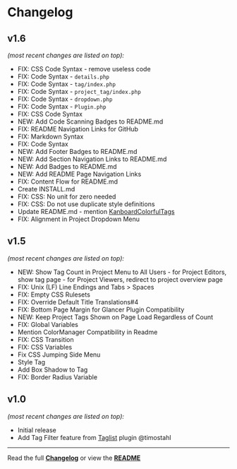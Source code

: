 # Changelog


## v1.6

_(most recent changes are listed on top):_
- FIX: CSS Code Syntax - remove useless code
- FIX: Code Syntax - `details.php`
- FIX: Code Syntax - `tag/index.php`
- FIX: Code Syntax - `project_tag/index.php`
- FIX: Code Syntax - `dropdown.php`
- FIX: Code Syntax - `Plugin.php`
- FIX: CSS Code Syntax
- NEW: Add Code Scanning Badges to README.md
- FIX: README Navigation Links for GitHub
- FIX: Markdown Syntax
- FIX: Code Syntax
- NEW: Add Footer Badges to README.md
- NEW: Add Section Navigation Links to README.md
- NEW: Add Badges to README.md
- NEW: Add README Page Navigation Links
- FIX: Content Flow for README.md
- Create INSTALL.md
- FIX: CSS: No unit for zero needed
- FIX: CSS: Do not use duplicate style definitions
- Update README.md - mention [KanboardColorfulTags](https://github.com/ThomasTJdev/KanboardColorfulTags/issues/1)
- FIX: Alignment in Project Dropdown Menu


## v1.5

_(most recent changes are listed on top):_
- NEW: Show Tag Count in Project Menu to All Users - for Project Editors, show tag page - for Project Viewers, redirect to project overview page
- FIX: Unix (LF) Line Endings and Tabs > Spaces
- FIX: Empty CSS Rulesets
- FIX: Override Default Title Translations#4
- FIX: Bottom Page Margin for Glancer Plugin Compatibility
- NEW: Keep Project Tags Shown on Page Load Regardless of Count
- FIX: Global Variables
- Mention ColorManager Compatibility in Readme
- FIX: CSS Transition
- FIX: CSS Variables
- Fix CSS Jumping Side Menu
- Style Tag
- Add Box Shadow to Tag
- FIX: Border Radius Variable


## v1.0

_(most recent changes are listed on top):_
- Initial release
- Add Tag Filter feature from [Taglist](https://github.com/TimoStahl/kanboard_plugin_taglist) plugin @timostahl

---

Read the full [**Changelog**](../master/changelog.md "See changes") or view the [**README**](../master/README.md "View README")

